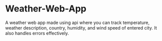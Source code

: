# Weather-Web-App
A weather web app made using api where you can track temperature, weather description, country, humidity, and wind speed of entered city. It also handles errors effectively.
